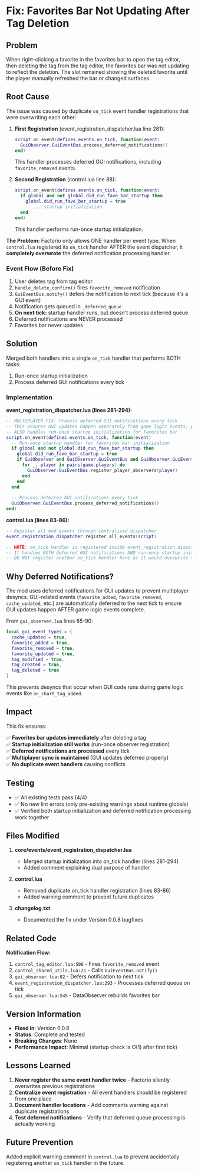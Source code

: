 # Fix: Favorites Bar Not Updating After Tag Deletion

## Problem

When right-clicking a favorite in the favorites bar to open the tag editor, then deleting the tag from the tag editor, the favorites bar was not updating to reflect the deletion. The slot remained showing the deleted favorite until the player manually refreshed the bar or changed surfaces.

## Root Cause

The issue was caused by duplicate `on_tick` event handler registrations that were overwriting each other:

1. **First Registration** (event_registration_dispatcher.lua line 281):
   ```lua
   script.on_event(defines.events.on_tick, function(event)
     GuiObserver.GuiEventBus.process_deferred_notifications()
   end)
   ```
   This handler processes deferred GUI notifications, including `favorite_removed` events.

2. **Second Registration** (control.lua line 88):
   ```lua
   script.on_event(defines.events.on_tick, function(event)
     if global and not global.did_run_fave_bar_startup then
       global.did_run_fave_bar_startup = true
       -- ... startup initialization
     end
   end)
   ```
   This handler performs run-once startup initialization.

**The Problem:** Factorio only allows ONE handler per event type. When `control.lua` registered its `on_tick` handler AFTER the event dispatcher, it **completely overwrote** the deferred notification processing handler.

### Event Flow (Before Fix)

1. User deletes tag from tag editor
2. `handle_delete_confirm()` fires `favorite_removed` notification
3. `GuiEventBus.notify()` defers the notification to next tick (because it's a GUI event)
4. Notification gets queued in `_deferred_queue`
5. **On next tick:** startup handler runs, but doesn't process deferred queue
6. Deferred notifications are NEVER processed
7. Favorites bar never updates

## Solution

Merged both handlers into a single `on_tick` handler that performs BOTH tasks:
1. Run-once startup initialization
2. Process deferred GUI notifications every tick

### Implementation

**event_registration_dispatcher.lua (lines 281-294):**
```lua
-- MULTIPLAYER FIX: Process deferred GUI notifications every tick
-- This ensures GUI updates happen separately from game logic events, preventing desyncs
-- ALSO handles run-once startup initialization for favorites bar
script.on_event(defines.events.on_tick, function(event)
  -- Run-once startup handler for favorites bar initialization
  if global and not global.did_run_fave_bar_startup then
    global.did_run_fave_bar_startup = true
    if GuiObserver and GuiObserver.GuiEventBus and GuiObserver.GuiEventBus.register_player_observers then
      for _, player in pairs(game.players) do
        GuiObserver.GuiEventBus.register_player_observers(player)
      end
    end
  end
  
  -- Process deferred GUI notifications every tick
  GuiObserver.GuiEventBus.process_deferred_notifications()
end)
```

**control.lua (lines 83-86):**
```lua
-- Register all mod events through centralized dispatcher
event_registration_dispatcher.register_all_events(script)

-- NOTE: on_tick handler is registered inside event_registration_dispatcher.register_core_events
-- It handles BOTH deferred GUI notifications AND run-once startup initialization
-- DO NOT register another on_tick handler here as it would overwrite the deferred notification processing!
```

## Why Deferred Notifications?

The mod uses deferred notifications for GUI updates to prevent multiplayer desyncs. GUI-related events (`favorite_added`, `favorite_removed`, `cache_updated`, etc.) are automatically deferred to the next tick to ensure GUI updates happen AFTER game logic events complete.

From `gui_observer.lua` lines 85-90:
```lua
local gui_event_types = {
  cache_updated = true,
  favorite_added = true,
  favorite_removed = true,
  favorite_updated = true,
  tag_modified = true,
  tag_created = true,
  tag_deleted = true
}
```

This prevents desyncs that occur when GUI code runs during game logic events like `on_chart_tag_added`.

## Impact

This fix ensures:

✅ **Favorites bar updates immediately** after deleting a tag  
✅ **Startup initialization still works** (run-once observer registration)  
✅ **Deferred notifications are processed** every tick  
✅ **Multiplayer sync is maintained** (GUI updates deferred properly)  
✅ **No duplicate event handlers** causing conflicts

## Testing

- ✅ All existing tests pass (4/4)
- ✅ No new lint errors (only pre-existing warnings about runtime globals)
- ✅ Verified both startup initialization and deferred notification processing work together

## Files Modified

1. **core/events/event_registration_dispatcher.lua**
   - Merged startup initialization into on_tick handler (lines 281-294)
   - Added comment explaining dual purpose of handler

2. **control.lua**
   - Removed duplicate on_tick handler registration (lines 83-86)
   - Added warning comment to prevent future duplicates

3. **changelog.txt**
   - Documented the fix under Version 0.0.8 bugfixes

## Related Code

**Notification Flow:**
1. `control_tag_editor.lua:506` - Fires `favorite_removed` event
2. `control_shared_utils.lua:21` - Calls `GuiEventBus.notify()`
3. `gui_observer.lua:82` - Defers notification to next tick
4. `event_registration_dispatcher.lua:293` - Processes deferred queue on tick
5. `gui_observer.lua:545` - DataObserver rebuilds favorites bar

## Version Information

- **Fixed in**: Version 0.0.8
- **Status**: Complete and tested
- **Breaking Changes**: None
- **Performance Impact**: Minimal (startup check is O(1) after first tick)

## Lessons Learned

1. **Never register the same event handler twice** - Factorio silently overwrites previous registrations
2. **Centralize event registration** - All event handlers should be registered from one place
3. **Document handler locations** - Add comments warning against duplicate registrations
4. **Test deferred notifications** - Verify that deferred queue processing is actually working

## Future Prevention

Added explicit warning comment in `control.lua` to prevent accidentally registering another `on_tick` handler in the future.
